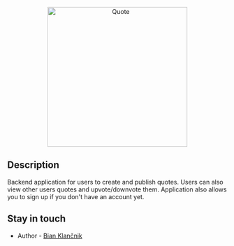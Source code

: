<p align="center">
  <a href="#" target="blank"><img src="https://media.istockphoto.com/photos/speech-bubble-on-blue-background-picture-id1009861190?b=1&k=20&m=1009861190&s=170667a&w=0&h=-gATf7bn0aGMv0Bfu7kh2oCOYV7YJBt0xJV72xLwwBw=" width="320" alt="Quote" /></a>
</p>

## Description

Backend application for users to create and publish quotes. Users can also view other users quotes and upvote/downvote them. Application also allows you to sign up if you don't have an account yet.

## Stay in touch

- Author - [Bian Klančnik](https://www.linkedin.com/in/bian-klan%C4%8Dnik-7b611815a/?originalSubdomain=si)
